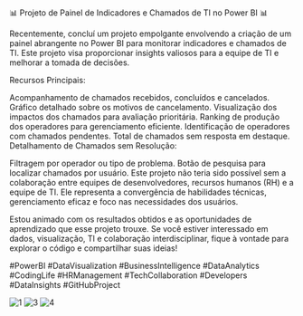 📊 Projeto de Painel de Indicadores e Chamados de TI no Power BI 📊

Recentemente, concluí um projeto empolgante envolvendo a criação de um painel abrangente no Power BI para monitorar indicadores e chamados de TI. Este projeto visa proporcionar insights valiosos para a equipe de TI e melhorar a tomada de decisões.

Recursos Principais:

Acompanhamento de chamados recebidos, concluídos e cancelados.
Gráfico detalhado sobre os motivos de cancelamento.
Visualização dos impactos dos chamados para avaliação prioritária.
Ranking de produção dos operadores para gerenciamento eficiente.
Identificação de operadores com chamados pendentes.
Total de chamados sem resposta em destaque.
Detalhamento de Chamados sem Resolução:

Filtragem por operador ou tipo de problema.
Botão de pesquisa para localizar chamados por usuário.
Este projeto não teria sido possível sem a colaboração entre equipes de desenvolvedores, recursos humanos (RH) e a equipe de TI. Ele representa a convergência de habilidades técnicas, gerenciamento eficaz e foco nas necessidades dos usuários.

Estou animado com os resultados obtidos e as oportunidades de aprendizado que esse projeto trouxe. Se você estiver interessado em dados, visualização, TI e colaboração interdisciplinar, fique à vontade para explorar o código e compartilhar suas ideias!

#PowerBI #DataVisualization #BusinessIntelligence #DataAnalytics #CodingLife #HRManagement #TechCollaboration #Developers #DataInsights #GitHubProject


![1](https://github.com/GleisonAmorim/dash/assets/54336609/2cab92f7-43f2-42f5-88e3-a7509be4ef95)
![3](https://github.com/GleisonAmorim/dash/assets/54336609/bd6ba9f0-596b-4833-adbf-419cf892c6a3)
![4](https://github.com/GleisonAmorim/dash/assets/54336609/e893ec44-4664-4463-93ae-e4fe4e269391)
